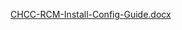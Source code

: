 [CHCC-RCM-Install-Config-Guide.docx](/.attachments/CHCC-RCM-Install-Config-Guide-691c7a33-fe31-420b-8694-630f65392aeb.docx)